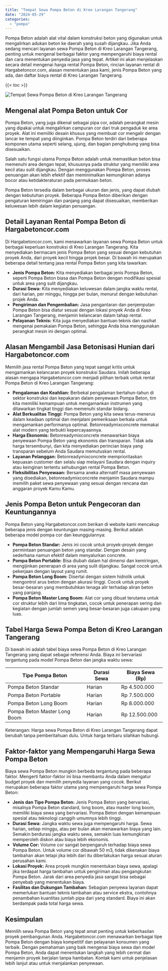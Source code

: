 ```yaml
---
title: "Tempat Sewa Pompa Beton di Kreo Larangan Tangerang"
date: "2024-05-29"
categories: 
  - "pompa"
---
```




Pompa Beton adalah alat vital dalam konstruksi beton yang digunakan untuk mengalirkan adukan beton ke daerah yang susah dijangkau. Jika Anda sedang mencari layanan sewa Pompa Beton di Kreo Larangan Tangerang, penting untuk mengenal berbagai faktor yang mempengaruhi biaya rental dan cara menentukan penyedia jasa yang tepat. Artikel ini akan menjelaskan secara detail mengenai harga rental Pompa Beton, rincian layanan rental di Hargabetoncor.com, alasan menentukan jasa kami, jenis Pompa Beton yang ada, dan daftar biaya rental di Kreo Larangan Tangerang.

{{< toc >}}

![Tempat Sewa Pompa Beton di Kreo Larangan Tangerang](https://hargareadymixid.github.io/pompa/concrete-pump%20(10).png)

## Mengenal alat Pompa Beton untuk Cor

Pompa Beton, yang juga dikenal sebagai pipa cor, adalah perangkat mesin yang dipakai untuk mengalirkan campuran cor dari truk pengaduk ke area proyek. Alat ini memiliki desain khusus yang membuat cor mengalir dengan lancar ke tempat yang diinginkan. Pompa Beton terdiri dari beberapa komponen utama seperti selang, ujung, dan bagian penghubung yang bisa disesuaikan.

Salah satu fungsi utama Pompa Beton adalah untuk memastikan beton bisa memenuhi area dengan tepat, khususnya pada struktur yang memiliki area kecil atau sulit dijangkau. Dengan menggunakan Pompa Beton, proses penuangan akan lebih efektif dan meminimalkan kemungkinan adanya bocor atau ketidakteraturan pada permukaan beton.

Pompa Beton tersedia dalam berbagai ukuran dan jenis, yang dapat diubah dengan kebutuhan proyek. Beberapa Pompa Beton diberikan dengan pengaturan kemiringan dan panjang yang dapat disesuaikan, memberikan keluwesan lebih dalam kegiatan penuangan.

## Detail Layanan Rental Pompa Beton di Hargabetoncor.com

Di Hargabetoncor.com, kami menawarkan layanan sewa Pompa Beton untuk berbagai keperluan konstruksi di Kreo Larangan Tangerang. Kita menyediakan bermacam jenis Pompa Beton yang sesuai dengan kebutuhan proyek Anda, dari proyek kecil hingga projek besar. Di bawah ini merupakan beberapa detail tentang jasa rental Pompa Beton yang kita tawarkan:

- **Jenis Pompa Beton:** Kita menyediakan berbagai jenis Pompa Beton, seperti Pompa Beton biasa dan Pompa Beton dengan modifikasi spesial untuk area yang sulit dijangkau.
- **Durasi Sewa:** Kita menyediakan keluwesan dalam jangka waktu rental, dari harian, per minggu, hingga per bulan, menurut dengan kebutuhan projek Anda.
- **Pengiriman dan Pengembalian:** Jasa pengantaran dan penjemputan Pompa Beton bisa diatur sesuai dengan lokasi proyek Anda di Kreo Larangan Tangerang, menjamin kelancaran dalam tahap rental.
- **Pelayanan Teknis:** Kita juga menyediakan bantuan teknis dan nasihat mengenai pemakaian Pompa Beton, sehingga Anda bisa menggunakan perangkat mesin ini dengan optimal.

## Alasan Mengambil Jasa Betonisasi Hunian dari Hargabetoncor.com

Memilih jasa rental Pompa Beton yang tepat sangat kritis untuk mengamankan kelancaran proyek konstruksi Saudara. Inilah beberapa alasan mengapa Hargabetoncor.com menjadi pilihan terbaik untuk rental Pompa Beton di Kreo Larangan Tangerang:

- **Pengalaman dan Keahlian:** Berbekal pengalaman bertahun-tahun di sektor konstruksi dan kepakaran dalam penyewaan Pompa Beton, tim kita memiliki kemampuan untuk mengamankan instrumen yang ditawarkan tingkat tinggi dan memenuhi standar bidang.
- **Alat Berkualitas Tinggi:** Pompa Beton yang kita sewa terus-menerus dalam keadaan optimal dan menjalani pemeriksaan berkala untuk mengamankan performanya optimal. Betonreadymixconcrete memakai alat modern yang terbukti kepercayaannya.
- **Harga Ekonomis:** Betonreadymixconcrete menawarkan biaya penyewaan Pompa Beton yang ekonomis dan transparan. Tidak ada harga tersembunyi, dan kita menyediakan perincian biaya yang transparan sebelum Anda Saudara memutuskan rental.
- **Layanan Pelanggan:** Betonreadymixconcrete memprioritaskan kepuasan customer dan selalu siap melayani Saudara dengan inquiry atau keinginan tertentu sehubungan rental Pompa Beton.
- **Fleksibilitas Penyewaan:** Bersama aneka alternatif masa penyewaan yang disediakan, betonreadymixconcrete menjamin Saudara mampu memilih paket sewa penyewaan yang sesuai dengan rencana dan anggaran proyek Kamu Kamu.

## Jenis Pompa Beton untuk Pengecoran dan Keuntungannya

Pompa Beton yang Hargabetoncor.com berikan di website kami mencakup beberapa jenis dengan keuntungan masing-masing. Berikut adalah beberapa model pompa cor dan keunggulannya:

- **Pompa Beton Standar:** Jenis ini cocok untuk proyek-proyek dengan permintaan penuangan beton yang standar. Dengan desain yang sederhana namun efektif dalam menyalurkan concrete.
- **Pompa Beton Portable:** Bisa diubah dalam hal dimensi dan kemiringan, mengijinkan penerapan di area yang sulit dijangkau. Sangat cocok untuk pekerjaan dengan layout yang rumit.
- **Pompa Beton Long Boom:** Disertai dengan sistem hidrolik untuk mengontrol arus beton dengan akurasi tinggi. Cocok untuk proyek besar-besaran yang membutuhkan tenaga alir terhadap aliran beton yang panjang.
- **Pompa Beton Master Long Boom:** Alat cor yang dibuat terutama untuk cor struktur lebih dari lima tingkatan, cocok untuk penerapan sering dan kegiatan dengan jumlah semen yang besar-besaran juga cakupan yang luas.

## Tabel Harga Sewa Pompa Beton di Kreo Larangan Tangerang

Di bawah ini adalah tabel biaya sewa Pompa Beton di Kreo Larangan Tangerang yang dapat sebagai referensi Anda. Biaya ini bervariasi tergantung pada model Pompa Beton dan jangka waktu sewa:

| Tipe Pompa Beton | Durasi Sewa | Biaya Sewa (Rp) |
| --- | --- | --- |
| Pompa Beton Standar | Harian | Rp 4.500.000 |
| Pompa Beton Portable | Harian | Rp 7.500.000 |
| Pompa Beton Long Boom | Harian | Rp 8.000.000 |
| Pompa Beton Master Long Boom | Harian | Rp 12.500.000 |

Keterangan: Harga sewa Pompa Beton di Kreo Larangan Tangerang dapat berubah tanpa pemberitahuan dulu. Untuk harga terbaru silahkan hubungi.

## Faktor-faktor yang Mempengaruhi Harga Sewa Pompa Beton

Biaya sewa Pompa Beton mungkin berbeda tergantung pada beberapa faktor. Mengerti faktor-faktor ini bisa membantu Anda dalam mengatur budget proyek dan memilih penyedia layanan yang cocok. Berikut merupakan beberapa faktor utama yang mempengaruhi harga sewa Pompa Beton:

- **Jenis dan Tipe Pompa Beton:** Jenis Pompa Beton yang bervariasi, misalnya Pompa Beton standard, long boom, atau master long boom, memiliki biaya sewa yang bervariasi. Pompa Beton dengan kemampuan spesial atau teknologi canggih umumnya lebih tinggi.
- **Durasi Sewa:** Jangka waktu sewa juga mempengaruhi harga. Sewa harian, setiap minggu, atau per bulan akan menawarkan biaya yang lain. Semakin berdurasi jangka waktu sewa, semakin luas kemungkinan memperoleh diskon atau biaya lebih ekonomis.
- **Volume Cor:** Volume cor sangat berpengaruh terhadap biaya sewa Pompa Beton. Untuk volume cor dibawah 50 m3, tidak dikenakan biaya tambahan akan tetapi jika lebih dari itu diberlakukan harga sesuai aturan perusahan kami.
- **Lokasi Proyek:** Area proyek mungkin menentukan biaya sewa, apalagi jika terdapat harga tambahan untuk pengiriman atau pengangkutan Pompa Beton. Jarak dari area penyedia jasa sangat bisa sebagai penyebab yang menentukan biaya.
- **Fasilitas dan Dukungan Tambahan:** Sebagian penyewa layanan dapat memerlukan bantuan teknis tambahan atau service ekstra, contohnya penambahan kuantitas jumlah pipa dari yang standard. Biaya ini akan berdampak pada total harga sewa.

## Kesimpulan

Memilih sewa Pompa Beton yang tepat amat penting untuk keberhasilan proyek pembangunan Anda. Hargabetoncor.com menawarkan berbagai tipe Pompa Beton dengan biaya kompetitif dan pelayanan konsumen yang terbaik. Dengan pemahaman yang baik mengenai biaya sewa dan model Pompa Beton, Anda dapat menentukan langkah yang lebih cermat dan menjamin proyek berjalan tanpa hambatan. Kontak kami untuk penjelasan lebih lanjut atau untuk menjalankan penyewaan.
